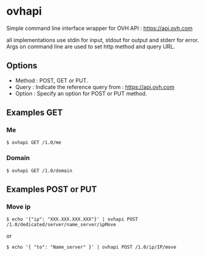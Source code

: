 # ovhapi

Simple command line interface wrapper for OVH API : https://api.ovh.com

all implementations use stdin for input, stdout for output and stderr for error. Args on command line are used to set http method and query URL. 

## Options

 * Method : POST, GET or PUT.
 * Query : Indicate the reference query from : https://api.ovh.com
 * Option : Specify an option for POST or PUT method.

## Examples GET

### Me
```
$ ovhapi GET /1.0/me
```

### Domain
```
$ ovhapi GET /1.0/domain
```

## Examples POST or PUT

### Move ip
```
$ echo '{"ip": "XXX.XXX.XXX.XXX"}' | ovhapi POST /1.0/dedicated/server/name_server/ipMove
```

or
```
$ echo '{ "to": "Name_server" }' | ovhapi POST /1.0/ip/IP/move
```
